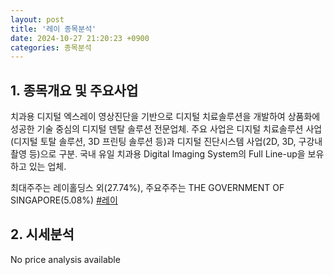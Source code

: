 ```yaml
---
layout: post
title: '레이 종목분석'
date: 2024-10-27 21:20:23 +0900
categories: 종목분석
---
```


## 1. 종목개요 및 주요사업

치과용 디지털 엑스레이 영상진단을 기반으로 디지털 치료솔루션을 개발하여 상품화에 성공한 기술 중심의 디지털 덴탈 솔루션 전문업체. 주요 사업은 디지털 치료솔루션 사업(디지털 토탈 솔루션, 3D 프린팅 솔루션 등)과 디지털 진단시스템 사업(2D, 3D, 구강내 촬영 등)으로 구분. 국내 유일 치과용 Digital Imaging System의 Full Line-up을 보유하고 있는 업체.

최대주주는 레이홀딩스 외(27.74%), 주요주주는 THE GOVERNMENT OF SINGAPORE(5.08%)
[#레이](#)

## 2. 시세분석

No price analysis available

